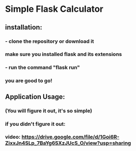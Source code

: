 # Simple Flask Calculator
## installation:
### - clone the repository or download it
### make sure you installed flask and its extensions
### - run the command "flask run"
### you are good to go!

## Application Usage: 
   ### (You will figure it out, it's so simple)
   ### if you didn't figure it out:
   ###  video: https://drive.google.com/file/d/1Goi6R-ZixxJn4SLp_7BaYg6SXzJUcS_O/view?usp=sharing
     
